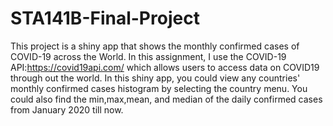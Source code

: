# STA141B-Final-Project
This project is a shiny app that shows the monthly confirmed cases of COVID-19 across the World. 
In this assignment, I use the COVID-19 API:https://covid19api.com/ which allows users to access data on COVID19 through out the world.
In this shiny app, you could view any countries' monthly confirmed cases histogram by selecting the country menu. You could also find the min,max,mean, and median of the daily confirmed cases from January 2020 till now. 
